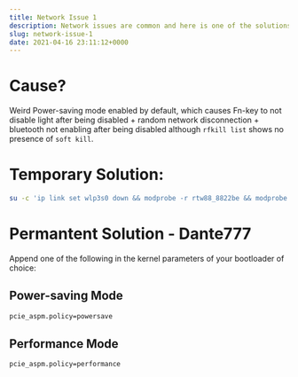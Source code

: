 ```yaml
---
title: Network Issue 1
description: Network issues are common and here is one of the solutions that worked for me.
slug: network-issue-1
date: 2021-04-16 23:11:12+0000
---
```


# Cause?
Weird Power-saving mode enabled by default, which causes Fn-key to not disable
light after being disabled + random network disconnection + bluetooth not
enabling after being disabled although `rfkill list` shows no presence of `soft
kill`.

# Temporary Solution:
```bash
su -c 'ip link set wlp3s0 down && modprobe -r rtw88_8822be && modprobe rtw88_8822be && ip link set wlp3s0 up'
```

# Permantent Solution - Dante777
Append one of the following in the kernel parameters of your bootloader of choice:

## Power-saving Mode
```bash
pcie_aspm.policy=powersave
```

## Performance Mode
```bash
pcie_aspm.policy=performance
```
